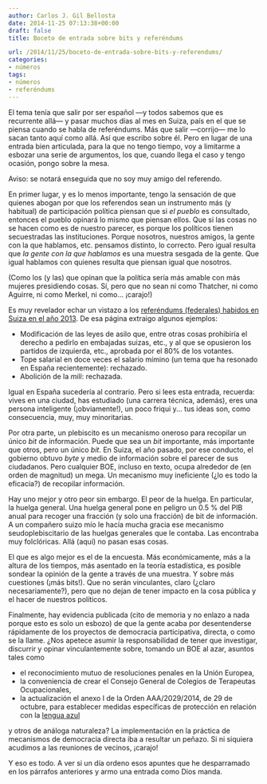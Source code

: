 ```yaml
---
author: Carlos J. Gil Bellosta
date: 2014-11-25 07:13:38+00:00
draft: false
title: Boceto de entrada sobre bits y referéndums

url: /2014/11/25/boceto-de-entrada-sobre-bits-y-referendums/
categories:
- números
tags:
- números
- referéndums
---
```


El tema tenía que salir por ser español —y todos sabemos que es recurrente allá— y pasar muchos días al mes en Suiza, país en el que se piensa cuando se habla de referéndums. Más que salir —corrijo— me lo sacan tanto aquí como allá. Así que escribo sobre él. Pero en lugar de una entrada bien articulada, para la que no tengo tiempo, voy a limitarme a esbozar una serie de argumentos, los que, cuando llega el caso y tengo ocasión, pongo sobre la mesa.

Aviso: se notará enseguida que no soy muy amigo del referendo.

En primer lugar, y es lo menos importante, tengo la sensación de que quienes abogan por que los referendos sean un instrumento más (y habitual) de participación política piensan que si _el pueblo_ es consultado, entonces el pueblo opinará lo mismo que piensan ellos. Que si las cosas no se hacen como es de nuestro parecer, es porque los políticos tienen secuestradas las instituciones. Porque nosotros, nuestros amigos, la gente con la que hablamos, etc. pensamos distinto, lo correcto. Pero igual resulta que _la gente con la que hablamos_ es una muestra sesgada de la gente. Que igual hablamos con quienes resulta que piensan igual que nosotros.

(Como los (y las) que opinan que la política sería más amable con más mujeres presidiendo cosas. Sí, pero que no sean ni como Thatcher, ni como Aguirre, ni como Merkel, ni como... ¡carajo!)

Es muy revelador echar un vistazo a los [referéndums (federales) habidos en Suiza en el año 2013](http://en.wikipedia.org/wiki/Swiss_referendums,_2013). De esa página extraigo algunos ejemplos:

* Modificación de las leyes de asilo que, entre otras cosas prohibiría el derecho a pedirlo en embajadas suizas, etc., y al que se opusieron los partidos de izquierda, etc., aprobada por el 80% de los votantes.
* Tope salarial en doce veces el salario mímino (un tema que ha resonado en España recientemente): rechazado.
* Abolición de la _mili_: rechazada.

Igual en España sucedería al contrario. Pero si lees esta entrada, recuerda: vives en una ciudad, has estudiado (una carrera técnica, además), eres una persona inteligente (¡obviamente!), un poco friqui y... tus ideas son, como consecuencia, muy, muy minoritarias.

Por otra parte, un plebiscito es un mecanismo oneroso para recopilar un único _bit_ de información. Puede que sea un _bit_ importante, más importante que otros, pero un único _bit_. En Suiza, el año pasado, por ese conducto, el gobierno obtuvo _byte_ y medio de información sobre el parecer de sus ciudadanos. Pero cualquier BOE, incluso en texto, ocupa alrededor de (en orden de magnitud) un mega. Un mecanismo muy ineficiente (¿lo es todo la eficacia?) de recopilar información.

Hay uno mejor y otro peor sin embargo. El peor de la huelga. En particular, la huelga general. Una huelga general pone en peligro un 0.5 % del PIB anual para recoger una fracción (y solo una fracción) de bit de información. A un compañero suizo mío le hacía mucha gracia ese mecanismo seudoplebiscitario de las huelgas generales que le contaba. Las encontraba muy folclóricas. Allá (aquí) no pasan esas cosas.

El que es algo mejor es el de la encuesta. Más económicamente, más a la altura de los tiempos, más asentado en la teoría estadística, es posible sondear la opinión de la gente a través de una muestra. Y sobre más cuestiones (¡más bits!). Que no serán vinculantes, claro (¿claro necesariamente?), pero que no dejan de tener impacto en la cosa pública y el hacer de nuestros políticos.

Finalmente, hay evidencia publicada (cito de memoria y no enlazo a nada porque esto es solo un esbozo) de que la gente acaba por desentenderse rápidamente de los proyectos de democracia participativa, directa, o como se la llame. ¿Nos apetece asumir la responsabilidad de tener que investigar, discurrir y opinar vinculantemente sobre, tomando un BOE al azar, asuntos tales como

* el reconocimiento mutuo de resoluciones penales en la Unión Europea,
* la conveniencia de crear el Consejo General de Colegios de Terapeutas Ocupacionales,
* la actualización el anexo I de la Orden AAA/2029/2014, de 29 de octubre, para establecer medidas específicas de protección en relación con la [lengua azul](http://es.wikipedia.org/wiki/Lengua_azul)

y otros de análoga naturaleza? La implementación en la práctica de mecanismos de democracia directa iba a resultar un peñazo. Si ni siquiera acudimos a las reuniones de vecinos, ¡carajo!

Y eso es todo. A ver si un día ordeno esos apuntes que he desparramado en los párrafos anteriores y armo una entrada como Dios manda.





